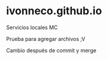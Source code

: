 # ivonneco.github.io
Servicios locales MC

Prueba para agregar archivos ;V

Cambio después de commit y merge
